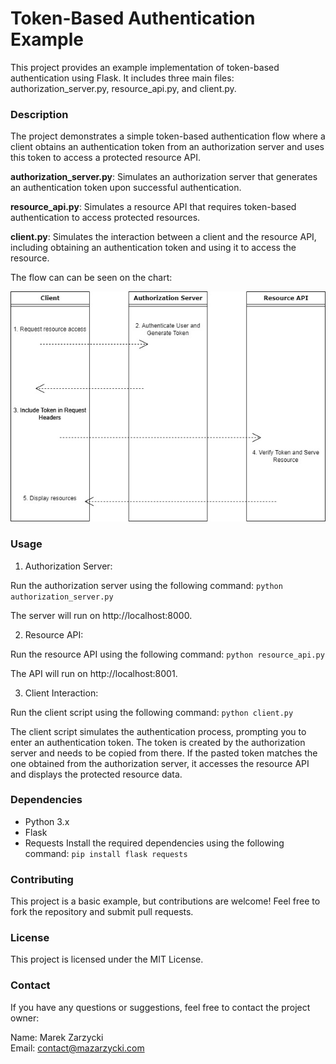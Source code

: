 # Token-Based Authentication Example

This project provides an example implementation of token-based authentication using Flask. It includes three main files: authorization_server.py, resource_api.py, and client.py.

### **Description**

The project demonstrates a simple token-based authentication flow where a client obtains an authentication token from an authorization server and uses this token to access a protected resource API.

**authorization_server.py**: Simulates an authorization server that generates an authentication token upon successful authentication.

**resource_api.py**: Simulates a resource API that requires token-based authentication to access protected resources.

**client.py**: Simulates the interaction between a client and the resource API, including obtaining an authentication token and using it to access the resource.

The flow can can be seen on the chart:

![Authentication flow](diagram.jpg)

### **Usage**
1. Authorization Server:

Run the authorization server using the following command:
`python authorization_server.py`

The server will run on http://localhost:8000.

2. Resource API:

Run the resource API using the following command:
`python resource_api.py`

The API will run on http://localhost:8001.

3. Client Interaction:

Run the client script using the following command:
`python client.py`

The client script simulates the authentication process, prompting you to enter an authentication token. The token is created by the authorization server and needs to be copied from there. If the pasted token matches the one obtained from the authorization server, it accesses the resource API and displays the protected resource data.

### **Dependencies**
- Python 3.x
- Flask
- Requests
Install the required dependencies using the following command:
`pip install flask requests`

### **Contributing**
This project is a basic example, but contributions are welcome! Feel free to fork the repository and submit pull requests.

### **License**
This project is licensed under the MIT License.

### **Contact**
If you have any questions or suggestions, feel free to contact the project owner:

Name: Marek Zarzycki  
Email: contact@mazarzycki.com
